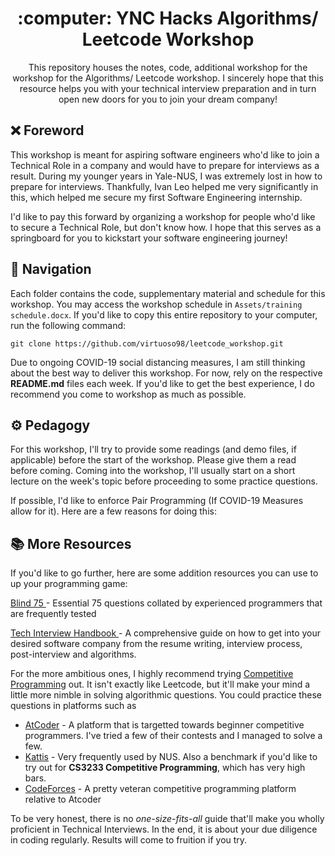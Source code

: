 <h1 align="center"> :computer: YNC Hacks Algorithms/ Leetcode Workshop </h1>

<p align="center"> This repository houses the notes, code, additional workshop for the workshop for the Algorithms/ Leetcode workshop. I sincerely hope that this resource helps you with your technical interview preparation and in turn open new doors for you to join your dream company! </p>

## :x: Foreword

This workshop is meant for aspiring software engineers who'd like to join a Technical Role in a company and would have to prepare for interviews as a result. During my younger years in Yale-NUS, I was extremely lost in how to prepare for interviews. Thankfully, Ivan Leo helped me very significantly in this, which helped me secure my first Software Engineering internship.

I'd like to pay this forward by organizing a workshop for people who'd like to secure a Technical Role, but don't know how. I hope that this serves as a springboard for you to kickstart your software engineering journey!

## :open_file_folder: Navigation

Each folder contains the code, supplementary material and schedule for this workshop. You may access the workshop schedule in `Assets/training schedule.docx`. If you'd like to copy this entire repository to your computer, run the following command:

```
git clone https://github.com/virtuoso98/leetcode_workshop.git
```

Due to ongoing COVID-19 social distancing measures, I am still thinking about the best way to deliver this workshop. For now, rely on the respective **README.md** files each week. If you'd like to get the best experience, I do recommend you come to workshop as much as possible.

## :gear: Pedagogy

For this workshop, I'll try to provide some readings (and demo files, if applicable) before the start of the workshop. Please give them a read before coming. Coming into the workshop, I'll usually start on a short lecture on the week's topic before proceeding to some practice questions.

If possible, I'd like to enforce Pair Programming (If COVID-19 Measures allow for it). Here are a few reasons for doing this:

## :books: More Resources

If you'd like to go further, here are some addition resources you can use to up your programming game:

<a href="https://leetcode.com/discuss/general-discussion/460599/blind-75-leetcode-questions"> Blind 75 </a> - Essential 75 questions collated by experienced programmers that are frequently tested

<a href="https://techinterviewhandbook.org/introduction">Tech Interview Handbook </a> - A comprehensive guide on how to get into your desired software company from the resume writing, interview process, post-interview and algorithms.

For the more ambitious ones, I highly recommend trying <a href="https://en.wikipedia.org/wiki/Competitive_programming">Competitive Programming</a> out. It isn't exactly like Leetcode, but it'll make your mind a little more nimble in solving algorithmic questions. You could practice these questions in platforms such as

- <a href="https://codeforces.com/">AtCoder</a> - A platform that is targetted towards beginner competitive programmers. I've tried a few of their contests and I managed to solve a few.
- <a href="https://open.kattis.com/">Kattis</a> - Very frequently used by NUS. Also a benchmark if you'd like to try out for **CS3233 Competitive Programming**, which has very high bars.
- <a href="https://codeforces.com/">CodeForces</a> - A pretty veteran competitive programming platform relative to Atcoder

To be very honest, there is no _one-size-fits-all_ guide that'll make you wholly proficient in Technical Interviews. In the end, it is about your due diligence in coding regularly. Results will come to fruition if you try.
